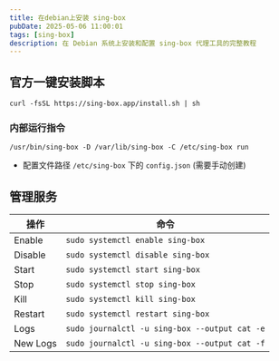 ```yaml
---
title: 在debian上安装 sing-box
pubDate: 2025-05-06 11:00:01
tags: [sing-box]
description: 在 Debian 系统上安装和配置 sing-box 代理工具的完整教程
---
```


## 官方一键安装脚本

```shell
curl -fsSL https://sing-box.app/install.sh | sh
```

### 内部运行指令

```shell
/usr/bin/sing-box -D /var/lib/sing-box -C /etc/sing-box run
```
- 配置文件路径 `/etc/sing-box` 下的 `config.json` (需要手动创建)


## 管理服务

| 操作          | 命令                                              |
|---------------|--------------------------------------------------|
| Enable        | `sudo systemctl enable sing-box`                |
| Disable       | `sudo systemctl disable sing-box`               |
| Start         | `sudo systemctl start sing-box`                 |
| Stop          | `sudo systemctl stop sing-box`                  |
| Kill          | `sudo systemctl kill sing-box`                  |
| Restart       | `sudo systemctl restart sing-box`               |
| Logs          | `sudo journalctl -u sing-box --output cat -e`   |
| New Logs      | `sudo journalctl -u sing-box --output cat -f`   |